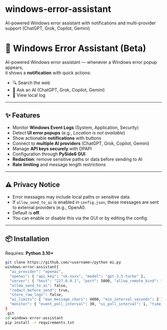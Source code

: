 # windows-error-assistant
AI-powered Windows error assistant with notifications and multi-provider support (ChatGPT, Grok, Copilot, Gemini)
# 🚨 Windows Error Assistant (Beta)

AI-powered Windows error assistant — whenever a Windows error popup appears,  
it shows a **notification** with quick actions:  
- 🔍 Search the web  
- 🤖 Ask an AI (ChatGPT, Grok, Copilot, Gemini)  
- 📝 View local log  

---

## ✨ Features
- Monitor **Windows Event Logs** (System, Application, Security)  
- Detect **UI error popups** (e.g., *Location is not available*)  
- Show actionable **notifications** with buttons  
- Connect to **multiple AI providers** (ChatGPT, Grok, Copilot, Gemini)  
- Manage **API keys securely** with DPAPI  
- Configuration through **PySide6 GUI**  
- **Redaction**: remove sensitive paths or data before sending to AI  
- **Rate limiting** and message length restrictions  

---

## ⚠️ Privacy Notice
- Error messages may include local paths or sensitive data.  
- If `allow_send_to_ai` is enabled in `config.json`, these messages are sent to external providers (e.g., OpenAI).  
- Default is **off**.  
- You can enable or disable this via the GUI or by editing the config.  

---

## 📦 Installation

Requires: **Python 3.10+**

```bash
git clone https://github.com/<username>/python mi.py
windows-error-assistant{
  "ai_provider": "openai",
  "openai": { "api_key": "sk-xxxx", "model": "gpt-3.5-turbo" },
  "server": { "host": "127.0.0.1", "port": 5000, "allow_remote_bind": false, "confirm_remote": false },
  "allow_send_to_ai": false,
  "redact_before_send": true,
  "store_raw_logs": false,
  "ai_limits": { "max_message_chars": 4000, "min_interval_seconds": 2 },
  "monitor": { "event_poll_interval": 30, "ui_poll_interval": 1, "time_window_hours": 24, "max_errors": 10 }
}
.git
cd windows-error-assistant
pip install -r requirements.txt
